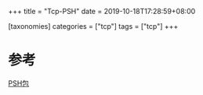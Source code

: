 +++
title = "Tcp-PSH"
date =  2019-10-18T17:28:59+08:00

[taxonomies]
categories = ["tcp"]
tags = ["tcp"]
+++



# 参考
[PSH包](https://zhengyinyong.com/tcp-flags-psh-and-urg.html)
